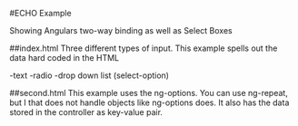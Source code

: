 #ECHO Example

Showing Angulars two-way binding as well as Select Boxes

##index.html
Three different types of input. This example spells out the data hard coded in the HTML

-text
-radio
-drop down list (select-option)

##second.html
This example uses the ng-options. You can use ng-repeat, but I that does not handle objects like ng-options does. It also has the data stored in the controller as key-value pair.
